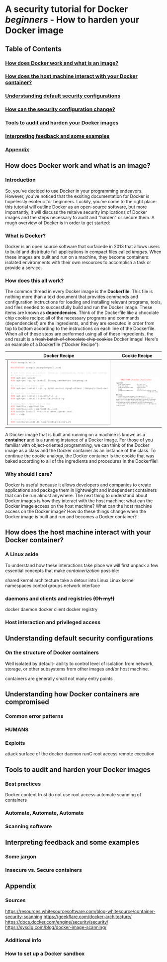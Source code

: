# A security tutorial for Docker *beginners* - How to harden your Docker image

## Table of Contents
### [How does Docker work and what is an image?](##how-does-docker-work-and-what-is-an-image?)
### [How does the host machine interact with your Docker container?](##how-does-the-host-machine-interact-with-your-docker-container?)
### [Understanding default security configurations](##understanding-default-security-configurations)
### [How can the security configuration change?](##understanding-how-docker-containers-are-compromised)
### [Tools to audit and harden your Docker images](##tools-to-audit-and-harden-your-docker-images)
### [Interpreting feedback and some examples](##interpreting-feedback-and-some-examples)
### [Appendix](##appendix)

## How does Docker work and what is an image?

### Introduction
So, you've decided to use Docker in your programming endeavors. However, you've noticed that the exsiting documentation for Docker is hopelessly esoteric for beginners. Luckily, you've come to the right place: this tutorial will outline Docker as an open-source software, but more importantly, it will discuss the reltaive security implications of Docker images and the steps necessary to audit and "harden" or secure them. A rough overview of Docker is in order to get started:

### What is Docker?
Docker is an open source software that surfacede in 2013 that allows users to build and distribute full applications in compact files called *images*. When these images are built and run on a machine, they become containers: isolated environments with their own resources to accomplish a task or provide a service.

### How does this all work?
The common thread in every Docker image is the **Dockerfile**. This file is nothing more than a text document that provides commands and configuration inctructions for loading and installing relevant programs, tools, and files needed to successfully build and run the Docker image. These items are known as **dependencies**. Think of the Dockerfile like a chocolate chip cookie recipe: all of the necessary programs and commands (dependencies!) are the ingredients, and they are executed in order from top to bottom according to the instructions on each line of the Dockerfile. When all of these steps are performed using all of these ingredients, the end result is a ~~fresh batch of chocolate chip cookies~~ Docker image! Here's an example of a Dockerfile ("Docker Recipe"):

Docker Recipe             |  Cookie Recipe
:-------------------------:|:-------------------------:
![](https://github.com/sandbornm/HardenDocker/blob/master/assets/An-example-of-dockerfile.png)  |  ![](https://github.com/sandbornm/HardenDocker/blob/master/assets/cookie-recipe.png)

A Docker image that is built and running on a machine is known as a **container** and is a running instance of a Docker image. For those of you familiar with object-oriented programming, we can think of the Docker image as a class and the Docker container as an instance of the class. To continue the cookie analogy, the Docker container is the cookie that was baked according to all of the ingredients and procedures in the Dockerfile!

### Why should I care?
Docker is useful because it allows developers and companies to create applications and package them in lightweight and independent containers that can be run almost anywhere. The next thing to understand about Docker images is how they interact with the host machine: what can the Docker image access on the host machine? What can the host machine access on the Docker image? How do these things change when the Docker image is built and run and becomes a Docker container?

## How does the host machine interact with your Docker container?

### A Linux aside
To understand how these interactions take place we will first unpack a few essential concepts that make *containerization* possible:

shared kernel architecture
take a detour into Linux
Linux kernel
namespaces
control groups
network interface

### daemons and clients and registries ~~(Oh my!)~~
docker daemon
docker client
docker registry

### Host interaction and privileged access

## Understanding default security configurations

### On the structure of Docker containers
Well isolated by default- ability to control level of isolation from network, storage, or other subsystems from other images and/or host machine. 

containers are generally small not many entry points



## Understanding how Docker containers are compromised

### Common error patterns

### HUMANS

### Exploits

attack surface of the docker daemon
runC root access remote execution

## Tools to audit and harden your Docker images

### Best practices
Docker content trust
do not use root access
automate scanning of containers

### Automate, Automate, Automate


### Scanning software

## Interpreting feedback and some examples

### Some jargon

### Insecure vs. Secure containers

## Appendix

### Sources
https://resources.whitesourcesoftware.com/blog-whitesource/container-security-scanning
https://geekflare.com/docker-architecture/
https://docs.docker.com/engine/security/security/
https://sysdig.com/blog/docker-image-scanning/

### Additional info

### How to set up a Docker sandbox



